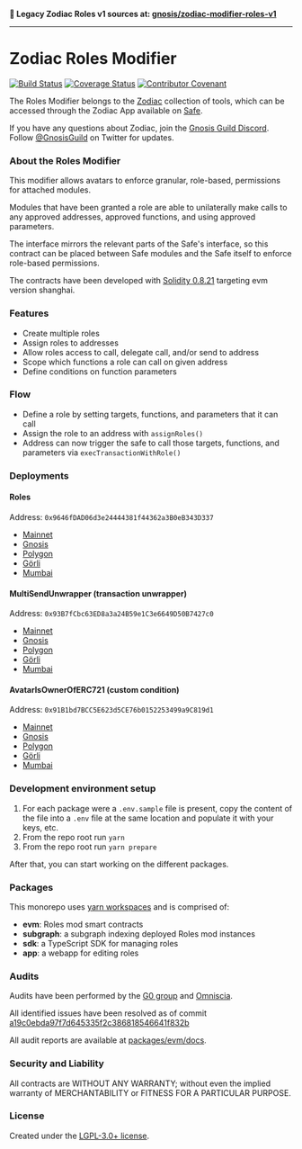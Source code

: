 **📯 Legacy Zodiac Roles v1 sources at: [gnosis/zodiac-modifier-roles-v1](https://github.com/gnosis/zodiac-modifier-roles-v1)**

---

# Zodiac Roles Modifier

[![Build Status](https://github.com/gnosis/zodiac-modifier-roles/actions/workflows/ci.yml/badge.svg)](https://github.com/gnosis/zodiac-modifier-roles/actions/workflows/ci.yml)
[![Coverage Status](https://coveralls.io/repos/github/gnosis/zodiac-modifier-roles/badge.svg?branch=main&cache_bust=1)](https://coveralls.io/github/gnosis/zodiac-modifier-roles?branch=main)
[![Contributor Covenant](https://img.shields.io/badge/Contributor%20Covenant-2.1-4baaaa.svg)](https://github.com/gnosis/CODE_OF_CONDUCT)

The Roles Modifier belongs to the [Zodiac](https://github.com/gnosis/zodiac) collection of tools, which can be accessed through the Zodiac App available on [Safe](https://safe.global/).

If you have any questions about Zodiac, join the [Gnosis Guild Discord](https://discord.gg/wwmBWTgyEq). Follow [@GnosisGuild](https://twitter.com/gnosisguild) on Twitter for updates.

### About the Roles Modifier

This modifier allows avatars to enforce granular, role-based, permissions for attached modules.

Modules that have been granted a role are able to unilaterally make calls to any approved addresses, approved functions, and using approved parameters.

The interface mirrors the relevant parts of the Safe's interface, so this contract can be placed between Safe modules and the Safe itself to enforce role-based permissions.

The contracts have been developed with [Solidity 0.8.21](https://github.com/ethereum/solidity/releases/tag/v0.8.21) targeting evm version shanghai.

### Features

- Create multiple roles
- Assign roles to addresses
- Allow roles access to call, delegate call, and/or send to address
- Scope which functions a role can call on given address
- Define conditions on function parameters

### Flow

- Define a role by setting targets, functions, and parameters that it can call
- Assign the role to an address with `assignRoles()`
- Address can now trigger the safe to call those targets, functions, and parameters via `execTransactionWithRole()`

### Deployments

#### Roles

Address: `0x9646fDAD06d3e24444381f44362a3B0eB343D337`

- [Mainnet](https://etherscan.io/address/0x9646fDAD06d3e24444381f44362a3B0eB343D337#code)
- [Gnosis](https://gnosisscan.io/address/0x9646fDAD06d3e24444381f44362a3B0eB343D337#code)
- [Polygon](https://www.polygonscan.com/address/0x9646fDAD06d3e24444381f44362a3B0eB343D337#code)
- [Görli](https://goerli.etherscan.io/address/0x9646fDAD06d3e24444381f44362a3B0eB343D337#code)
- [Mumbai](https://mumbai.polygonscan.com/address/0x9646fDAD06d3e24444381f44362a3B0eB343D337#code)

#### MultiSendUnwrapper (transaction unwrapper)

Address: `0x93B7fCbc63ED8a3a24B59e1C3e6649D50B7427c0`

- [Mainnet](https://etherscan.io/address/0x93B7fCbc63ED8a3a24B59e1C3e6649D50B7427c0#code)
- [Gnosis](https://gnosisscan.io/address/0x93B7fCbc63ED8a3a24B59e1C3e6649D50B7427c0#code)
- [Polygon](https://www.polygonscan.com/address/0x93B7fCbc63ED8a3a24B59e1C3e6649D50B7427c0#code)
- [Görli](https://goerli.etherscan.io/address/0x93B7fCbc63ED8a3a24B59e1C3e6649D50B7427c0#code)
- [Mumbai](https://mumbai.polygonscan.com/address/0x93B7fCbc63ED8a3a24B59e1C3e6649D50B7427c0#code)

#### AvatarIsOwnerOfERC721 (custom condition)

Address: `0x91B1bd7BCC5E623d5CE76b0152253499a9C819d1`

- [Mainnet](https://etherscan.io/address/0x91B1bd7BCC5E623d5CE76b0152253499a9C819d1#code)
- [Gnosis](https://gnosisscan.io/address/0x91B1bd7BCC5E623d5CE76b0152253499a9C819d1#code)
- [Polygon](https://www.polygonscan.com/address/0x91B1bd7BCC5E623d5CE76b0152253499a9C819d1#code)
- [Görli](https://goerli.etherscan.io/address/0x91B1bd7BCC5E623d5CE76b0152253499a9C819d1#code)
- [Mumbai](https://mumbai.polygonscan.com/address/0x91B1bd7BCC5E623d5CE76b0152253499a9C819d1#code)

### Development environment setup

1. For each package were a `.env.sample` file is present, copy the content of the file into a `.env` file at the same location and populate it with your keys, etc.
2. From the repo root run `yarn`
3. From the repo root run `yarn prepare`

After that, you can start working on the different packages.

### Packages

This monorepo uses [yarn workspaces](https://yarnpkg.com/features/workspaces) and is comprised of:

- **evm**: Roles mod smart contracts
- **subgraph**: a subgraph indexing deployed Roles mod instances
- **sdk**: a TypeScript SDK for managing roles
- **app**: a webapp for editing roles

### Audits

Audits have been performed by the [G0 group](https://github.com/g0-group) and [Omniscia](https://omniscia.io).

All identified issues have been resolved as of commit [a19c0ebda97f7d645335f2c386818546641f832b](https://github.com/gnosis/zodiac-modifier-roles/tree/a19c0ebda97f7d645335f2c386818546641f832b/packages/evm/contracts)

All audit reports are available at [packages/evm/docs](packages/evm/docs).

### Security and Liability

All contracts are WITHOUT ANY WARRANTY; without even the implied warranty of MERCHANTABILITY or FITNESS FOR A PARTICULAR PURPOSE.

### License

Created under the [LGPL-3.0+ license](LICENSE).
